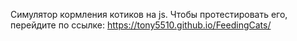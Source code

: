 Симулятор кормления котиков на js. Чтобы протестировать его, перейдите по ссылке:
https://tony5510.github.io/FeedingCats/
